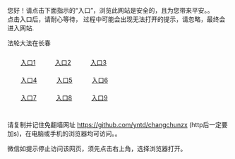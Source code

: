 您好！请点击下面指示的“入口”，浏览此网站是安全的，且为您带来平安。。 <br/>
点击入口后，请耐心等待， 过程中可能会出现无法打开的提示，请忽略，最终会进入网站. </br>

法轮大法在长春<br/>
<div style="padding:10px"><a style="margin:20px" target="_blank" href="https://d3ugp2iftluncg.cloudfront.net/2Qpsp?vdbnofm" id="ccLink1" rel="nofollow">入口1</a> <a target="_blank" style="margin:20px" href="https://d1e1syv2iuke5k.cloudfront.net/2Qpsp?gxntjyri" id="ccLink2" rel="nofollow">入口2</a> <a style="margin:20px" target="_blank" href="https://damvr38t5t3c6.cloudfront.net/2Qpsp?nwqkosp" id="ccLink3" rel="nofollow">入口3</a></div>

<div style="padding:10px" ><a style="margin:20px" target="_blank" href="https://d3ugp2iftluncg.cloudfront.net/2Qpsp?vdbnofm" id="ccLink4" rel="nofollow">入口4</a> <a style="margin:20px" href="https://d1e1syv2iuke5k.cloudfront.net/2Qpsp?gxntjyri" target="_blank" id="ccLink5" rel="nofollow">入口5</a> <a style="margin:20px" href="https://damvr38t5t3c6.cloudfront.net/2Qpsp?nwqkosp" target="_blank" id="ccLink6" rel="nofollow">入口6</a></div>

<div style="padding:10px"><a style="margin:20px" target="_blank" href="https://d3ugp2iftluncg.cloudfront.net/2Qpsp?vdbnofm" id="ccLink7" rel="nofollow">入口7</a> <a style="margin:20px" href="https://d1e1syv2iuke5k.cloudfront.net/2Qpsp?gxntjyri" target="_blank" id="ccLink8" rel="nofollow">入口8</a> <a style="margin:20px" target="_blank" href="https://damvr38t5t3c6.cloudfront.net/2Qpsp?nwqkosp" id="ccLink9" rel="nofollow">入口9</a></div>

<br/>



请复制并记住免翻墙网址 https://github.com/yntd/changchunzx (http后一定要加s)，在电脑或手机的浏览器均可访问。。<br/>

微信如提示停止访问该网页，须先点击右上角，选择浏览器打开。
